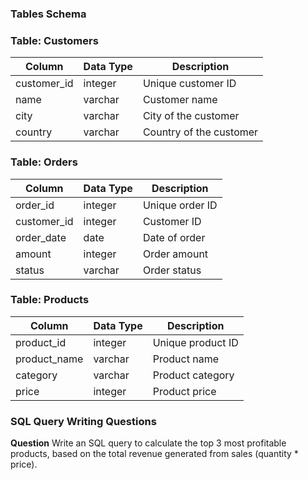 ### **Tables Schema**

### Table: Customers

| Column | Data Type | Description |
| --- | --- | --- |
| customer_id | integer | Unique customer ID |
| name | varchar | Customer name |
| city | varchar | City of the customer |
| country | varchar | Country of the customer |

### Table: Orders

| Column | Data Type | Description |
| --- | --- | --- |
| order_id | integer | Unique order ID |
| customer_id | integer | Customer ID |
| order_date | date | Date of order |
| amount | integer | Order amount |
| status | varchar | Order status |

### Table: Products

| Column | Data Type | Description |
| --- | --- | --- |
| product_id | integer | Unique product ID |
| product_name | varchar | Product name |
| category | varchar | Product category |
| price | integer | Product price |

### **SQL Query Writing Questions**

**Question**
Write an SQL query to calculate the top 3 most profitable products, based on the total revenue generated from sales (quantity * price).

